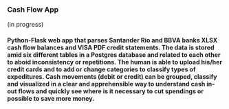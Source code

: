 ### Cash Flow App
(in progress)

#### Python-Flask web app that parses Santander Rio and BBVA banks XLSX cash flow balances and VISA PDF credit statements. The data is stored amid six different tables in a Postgres database and related to each other to aboid inconsistency or repetitions. The human is able to upload his/her credit cards and to add or change categories to classify types of expeditures. Cash movements (debit or credit) can be grouped, classify and visualized in a clear and apprehensible way to understand cash in-out flows and quickly see where is it necessary to cut spendings or possible to save more money.